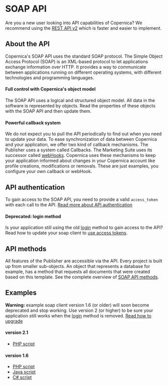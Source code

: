 # SOAP API
Are you a new user looking into API capabilities of Copernica? We recommend 
using the [REST API v2](./restv2/rest-api.md "REST-API") which is faster 
and easier to implement. 

## About the API
Copernica's SOAP API uses the standard SOAP protocol. The Simple Object 
Access Protocol (SOAP) is an XML-based protocol to let applications exchange 
information over HTTP. It provides a way to communicate between applications 
running on different operating systems, with different technologies and 
programming languages.

#### Full control with Copernica's object model
The SOAP API uses a logical and structured object model. All data in the software 
is represented by objects. Read the properties of these objects with the SOAP API 
and then update them. 

#### Powerful callback system
We do not expect you to pull the API periodically to find out when you need 
to update your data. To ease synchronization of data between Copernica and 
your application, we offer two kind of callback mechanisms. The Publisher 
uses a system called Callbacks. The Marketing Suite uses its successor called 
[webHooks](./webhooks.md). Copernica uses these mechanisms to keep your 
application informed about changes in your Copernica account like profile 
creations, modifications or removals. These are just examples, you configure 
your own callback or webHook.


## API authentication 
To gain access to the SOAP API, you need to provide a valid `access_token` 
with each call to the API. [Read more about API authentication](./soap-api-authentication.md "About API authentication")

#### Deprecated: login method
Is your application still using the old [login](https://www.copernica.com/en/support/apireference/login) 
method to gain access to the API? Read how to update your soap client to [use access tokens](./soap-api-upgrade-login.md "Find out what you need to do").

## API methods
All features of the Publisher are accessible via the API. Every project 
is built up from smaller sub-objects. An object that represents a database 
for example, has a method that requests all documents that were created 
based on this template. See the complete overview of [SOAP API methods](https://www.copernica.com/en/support/apireference "SOAP API methods").

## Examples
**Warning:** example soap client version 1.6 (or older) will soon become deprecated and stop working. 
Use version 2 (or higher) to be sure your application still works when the [login](https://www.copernica.com/en/support/apireference/login) method is removed.
[Read how to upgrade](./soap-api-upgrade-login.md "Find out what you need to do")

#### version 2.1
- [PHP script](../downloads/soaptest_php_2.1.zip "SOAP API example script for PHP")

#### version 1.6
- [PHP script](../downloads/soaptest_php_1-6.zip "SOAP API example script for PHP")
- [Java script](../downloads/soaptest_java.zip "SOAP API example script for Java")
- [C\# script](../downloads/soaptest_cs.zip "SOAP API example script for C#")
